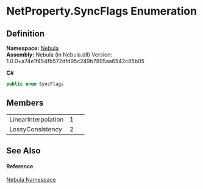 # NetProperty.SyncFlags Enumeration




## Definition
**Namespace:** <a href="N_Nebula">Nebula</a>  
**Assembly:** Nebula (in Nebula.dll) Version: 1.0.0+a74e1f454fb572dfd95c249b7895aa6542c85b05

**C#**
``` C#
public enum SyncFlags
```



## Members
<table>
<tr>
<td>LinearInterpolation</td>
<td>1</td>
<td> </td></tr>
<tr>
<td>LossyConsistency</td>
<td>2</td>
<td> </td></tr>
</table>

## See Also


#### Reference
<a href="N_Nebula">Nebula Namespace</a>  
